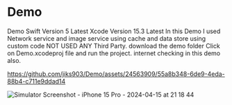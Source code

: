 # Demo
Demo
Swift Version 5 Latest
Xcode Version 15.3 Latest
In this Demo I used Network service and image service using cache and data store using custom code NOT USED ANY Third Party.
download the demo folder Click on Demo.xcodeproj file and run the project. internet checking in this demo also.


https://github.com/jiks903/Demo/assets/24563909/55a8b348-6de9-4eda-88b4-c711e9ddad14

![Simulator Screenshot - iPhone 15 Pro - 2024-04-15 at 21 18 44](https://github.com/jiks903/Demo/assets/24563909/44725a26-f290-4c65-af00-4ecd688bfb97)


